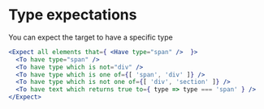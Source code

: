 Type expectations
===

You can expect the target to have a specific type 

```jsx
<Expect all elements that={ <Have type="span" />  }>
  <To have type="span" />
  <To have type which is not="div" />
  <To have type which is one of={[ 'span', 'div' ]} />
  <To have type which is not one of={[ 'div', 'section' ]} />
  <To have text which returns true to={ type => type === 'span' } />
</Expect>
```